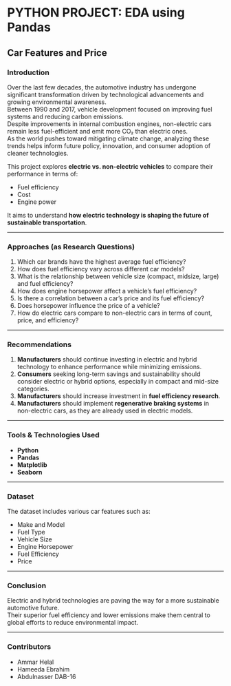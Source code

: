 #  PYTHON PROJECT: EDA using Pandas  
##  Car Features and Price

###  Introduction
Over the last few decades, the automotive industry has undergone significant transformation driven by technological advancements and growing environmental awareness.  
Between 1990 and 2017, vehicle development focused on improving fuel systems and reducing carbon emissions.  
Despite improvements in internal combustion engines, non-electric cars remain less fuel-efficient and emit more CO₂ than electric ones.  
As the world pushes toward mitigating climate change, analyzing these trends helps inform future policy, innovation, and consumer adoption of cleaner technologies.  

This project explores **electric vs. non-electric vehicles** to compare their performance in terms of:
- Fuel efficiency  
- Cost  
- Engine power  

It aims to understand **how electric technology is shaping the future of sustainable transportation**.

---

### Approaches (as Research Questions)

1. Which car brands have the highest average fuel efficiency?  
2. How does fuel efficiency vary across different car models?  
3. What is the relationship between vehicle size (compact, midsize, large) and fuel efficiency?  
4. How does engine horsepower affect a vehicle’s fuel efficiency?  
5. Is there a correlation between a car’s price and its fuel efficiency?  
6. Does horsepower influence the price of a vehicle?  
7. How do electric cars compare to non-electric cars in terms of count, price, and efficiency?

---

### Recommendations

1. **Manufacturers** should continue investing in electric and hybrid technology to enhance performance while minimizing emissions.  
2. **Consumers** seeking long-term savings and sustainability should consider electric or hybrid options, especially in compact and mid-size categories.  
3. **Manufacturers** should increase investment in **fuel efficiency research**.  
4. **Manufacturers** should implement **regenerative braking systems** in non-electric cars, as they are already used in electric models.

---

###  Tools & Technologies Used
- **Python**  
- **Pandas**  
- **Matplotlib**  
- **Seaborn**

---

###  Dataset
The dataset includes various car features such as:
- Make and Model  
- Fuel Type  
- Vehicle Size  
- Engine Horsepower  
- Fuel Efficiency  
- Price  

---

###  Conclusion
Electric and hybrid technologies are paving the way for a more sustainable automotive future.  
Their superior fuel efficiency and lower emissions make them central to global efforts to reduce environmental impact.

---

### Contributors
- Ammar Helal  
- Hameeda Ebrahim  
- Abdulnasser DAB-16
